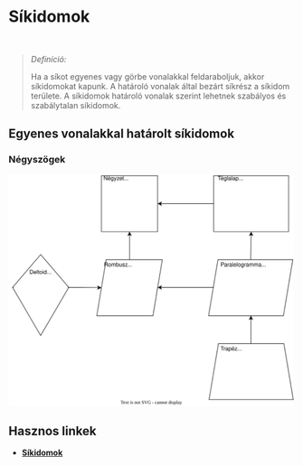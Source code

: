 # Síkidomok

<br>

> *Definíció:*
>
> Ha a síkot egyenes vagy görbe vonalakkal feldaraboljuk, akkor síkidomokat kapunk.
> A határoló vonalak által bezárt síkrész a síkidom területe.
> A síkidomok határoló vonalak szerint lehetnek szabályos és szabálytalan síkidomok.


## Egyenes vonalakkal határolt síkidomok

### Négyszögek

![Négyszögek](../assets/sikidomok.svg)
<br>

## Hasznos linkek
- [**Síkidomok**](http://users.atw.hu/mgvacmatek/Sikidomok.pdf)

